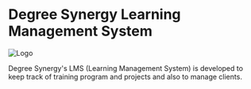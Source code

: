 # Degree Synergy Learning Management System

![Logo](https://imgur.com/2bwbDQW)

Degree Synergy's LMS (Learning Management System) is developed to keep track of training program and projects and also to manage clients.
